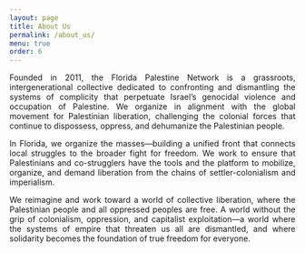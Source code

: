 ```yaml
---
layout: page
title: About Us
permalink: /about_us/
menu: true
order: 6
---
```

<p style="text-align: justify;">Founded in 2011, the Florida Palestine Network is a grassroots, intergenerational collective dedicated to confronting and dismantling the systems of complicity that perpetuate Israel’s genocidal violence and occupation of Palestine. We organize in alignment with the global movement for Palestinian liberation, challenging the colonial forces that continue to dispossess, oppress, and dehumanize the Palestinian people.</p>

<p style="text-align: justify;">In Florida, we organize the masses—building a unified front that connects local struggles to the broader fight for freedom. We work to ensure that Palestinians and co-strugglers have the tools and the platform to mobilize, organize, and demand liberation from the chains of settler-colonialism and imperialism.</p>

<p style="text-align: justify;">We reimagine and work toward a world of collective liberation, where the Palestinian people and all oppressed peoples are free. A world without the grip of colonialism, oppression, and capitalist exploitation—a world where the systems of empire that threaten us all are dismantled, and where solidarity becomes the foundation of true freedom for everyone.</p>